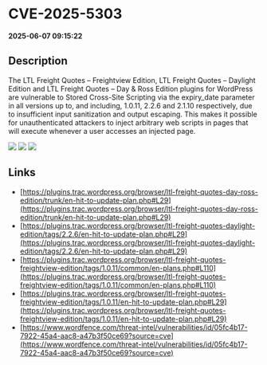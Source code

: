 # CVE-2025-5303

**2025-06-07 09:15:22**

## Description
The LTL Freight Quotes – Freightview Edition, LTL Freight Quotes – Daylight Edition and LTL Freight Quotes – Day & Ross Edition plugins for WordPress are vulnerable to Stored Cross-Site Scripting via the expiry_date parameter in all versions up to, and including, 1.0.11, 2.2.6 and 2.1.10 respectively, due to insufficient input sanitization and output escaping. This makes it possible for unauthenticated attackers to inject arbitrary web scripts in pages that will execute whenever a user accesses an injected page.

![](https://img.shields.io/static/v1?label=Score&message=7.2&color=red)
![](https://img.shields.io/static/v1?label=Severity&message=HIGH&color=red)
![](https://img.shields.io/static/v1?label=CWE&message=XSS&color=green)

## Links
- [https://plugins.trac.wordpress.org/browser/ltl-freight-quotes-day-ross-edition/trunk/en-hit-to-update-plan.php#L29](https://plugins.trac.wordpress.org/browser/ltl-freight-quotes-day-ross-edition/trunk/en-hit-to-update-plan.php#L29)
- [https://plugins.trac.wordpress.org/browser/ltl-freight-quotes-daylight-edition/tags/2.2.6/en-hit-to-update-plan.php#L29](https://plugins.trac.wordpress.org/browser/ltl-freight-quotes-daylight-edition/tags/2.2.6/en-hit-to-update-plan.php#L29)
- [https://plugins.trac.wordpress.org/browser/ltl-freight-quotes-freightview-edition/tags/1.0.11/common/en-plans.php#L110](https://plugins.trac.wordpress.org/browser/ltl-freight-quotes-freightview-edition/tags/1.0.11/common/en-plans.php#L110)
- [https://plugins.trac.wordpress.org/browser/ltl-freight-quotes-freightview-edition/tags/1.0.11/en-hit-to-update-plan.php#L29](https://plugins.trac.wordpress.org/browser/ltl-freight-quotes-freightview-edition/tags/1.0.11/en-hit-to-update-plan.php#L29)
- [https://www.wordfence.com/threat-intel/vulnerabilities/id/05fc4b17-7922-45a4-aac8-a47b3f50ce69?source=cve](https://www.wordfence.com/threat-intel/vulnerabilities/id/05fc4b17-7922-45a4-aac8-a47b3f50ce69?source=cve)
